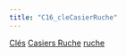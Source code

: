 ```yaml
---
title: "C16_cleCasierRuche"
---
```


[Clés](notes/equipements/cles/C_Clés.md) [Casiers Ruche](notes/equipements/consommables/C_CasierRuche.md) [ruche](notes/zones/ruche.md)